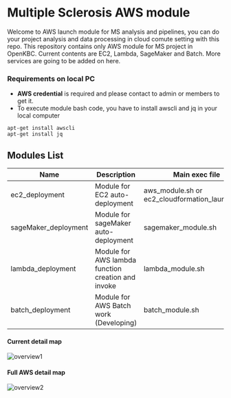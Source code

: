 # Multiple Sclerosis AWS module
Welcome to AWS launch module for MS analysis and pipelines, you can do your project analysis and data processing in cloud comute setting with this repo. This repository contains only AWS module for MS project in OpenKBC. Current contents are EC2, Lambda, SageMaker and Batch. More services are going to be added on here.

### Requirements on local PC
* **AWS credential** is required and please contact to admin or members to get it.
* To execute module bash code, you have to install awscli and jq in your local computer
```
apt-get install awscli
apt-get install jq
```

## Modules List
| Name | Description | Main exec file |
|---------|---------|---------|
| ec2_deployment | Module for EC2 auto-deployment | aws_module.sh or ec2_cloudformation_launcher.sh |
| sageMaker_deployment | Module for sageMaker auto-deployment | sagemaker_module.sh |
| lambda_deployment | Module for AWS lambda function creation and invoke | lambda_module.sh |
| batch_deployment | Module for AWS Batch work (Developing) | batch_module.sh |


#### Current detail map
![overview1](../README_resource/aws_detail.png)

#### Full AWS detail map
![overview2](../README_resource/aws_detail_full.png)
